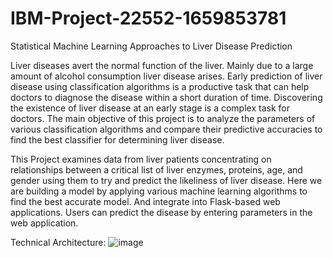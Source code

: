 # IBM-Project-22552-1659853781
Statistical Machine Learning Approaches to Liver Disease Prediction

Liver diseases avert the normal function of the liver. Mainly due to a large amount of alcohol consumption liver disease arises. Early prediction of liver disease using classification algorithms is a productive task that can help doctors to diagnose the disease within a short duration of time. Discovering the existence of liver disease at an early stage is a complex task for doctors. The main objective of this project is to analyze the parameters of various classification algorithms and compare their predictive accuracies to find the best classifier for determining liver disease.

This Project examines data from liver patients concentrating on relationships between a critical list of liver enzymes, proteins, age, and gender using them to try and predict the likeliness of liver disease. Here we are building a model by applying various machine learning algorithms to find the best accurate model. And integrate into Flask-based web applications. Users can predict the disease by entering parameters in the web application.

Technical Architecture:
![image](https://user-images.githubusercontent.com/72027297/202115643-0c91cd4d-f7af-4c36-b82d-75196c700f60.png)
